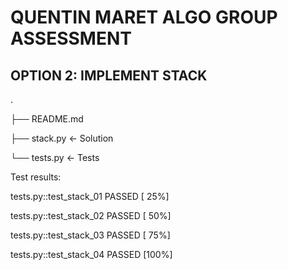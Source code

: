 # QUENTIN MARET ALGO GROUP ASSESSMENT
## OPTION 2: IMPLEMENT STACK

.

├── README.md

├── stack.py    <- Solution

└── tests.py    <- Tests


Test results:

tests.py::test_stack_01 PASSED  [ 25%]

tests.py::test_stack_02 PASSED  [ 50%]

tests.py::test_stack_03 PASSED  [ 75%]

tests.py::test_stack_04 PASSED  [100%]
